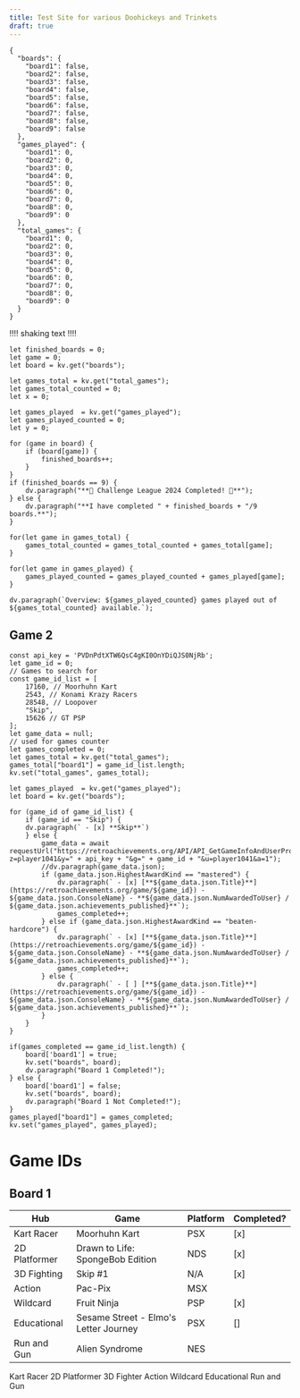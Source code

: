 ```yaml
---
title: Test Site for various Doohickeys and Trinkets
draft: true
---
```

```
{
  "boards": {
    "board1": false,
    "board2": false,
    "board3": false,
    "board4": false,
    "board5": false,
    "board6": false,
    "board7": false,
    "board8": false,
    "board9": false
  },
  "games_played": {
    "board1": 0,
    "board2": 0,
    "board3": 0,
    "board4": 0,
    "board5": 0,
    "board6": 0,
    "board7": 0,
    "board8": 0,
    "board9": 0
  },
  "total_games": {
    "board1": 0,
    "board2": 0,
    "board3": 0,
    "board4": 0,
    "board5": 0,
    "board6": 0,
    "board7": 0,
    "board8": 0,
    "board9": 0
  }
}
```
‼‼
shaking text
‼‼
~~~dataviewjs
let finished_boards = 0;
let game = 0;
let board = kv.get("boards");

let games_total = kv.get("total_games");
let games_total_counted = 0;
let x = 0;

let games_played  = kv.get("games_played");
let games_played_counted = 0;
let y = 0;

for (game in board) {
    if (board[game]) {
        finished_boards++;
    }
}
if (finished_boards == 9) {
    dv.paragraph("**🎉 Challenge League 2024 Completed! 🎉**");
} else {
    dv.paragraph("**I have completed " + finished_boards + "/9 boards.**");
}

for(let game in games_total) {
	games_total_counted = games_total_counted + games_total[game];
}

for(let game in games_played) {
	games_played_counted = games_played_counted + games_played[game];
}

dv.paragraph(`Overview: ${games_played_counted} games played out of ${games_total_counted} available.`);
~~~

## Game 2

~~~dataviewjs
const api_key = 'PVDnPdtXTW6QsC4gKI0OnYDiQJS0NjRb';
let game_id = 0;
// Games to search for
const game_id_list = [
    17160, // Moorhuhn Kart
    2543, // Konami Krazy Racers
    28548, // Loopover
    "Skip",
    15626 // GT PSP
];
let game_data = null;
// used for games counter
let games_completed = 0;
let games_total = kv.get("total_games");
games_total["board1"] = game_id_list.length;
kv.set("total_games", games_total);

let games_played  = kv.get("games_played");
let board = kv.get("boards");

for (game_id of game_id_list) {
	if (game_id == "Skip") {
	dv.paragraph(` - [x] **Skip**`)
	} else {
	    game_data = await requestUrl("https://retroachievements.org/API/API_GetGameInfoAndUserProgress.php?z=player1041&y=" + api_key + "&g=" + game_id + "&u=player1041&a=1");
	    //dv.paragraph(game_data.json);
	    if (game_data.json.HighestAwardKind == "mastered") {
	        dv.paragraph(` - [x] [**${game_data.json.Title}**](https://retroachievements.org/game/${game_id}) - ${game_data.json.ConsoleName} - **${game_data.json.NumAwardedToUser} / ${game_data.json.achievements_published}**`);
	        games_completed++;
	    } else if (game_data.json.HighestAwardKind == "beaten-hardcore") {
	        dv.paragraph(` - [x] [**${game_data.json.Title}**](https://retroachievements.org/game/${game_id}) - ${game_data.json.ConsoleName} - **${game_data.json.NumAwardedToUser} / ${game_data.json.achievements_published}**`);
	        games_completed++;
	    } else {
	        dv.paragraph(` - [ ] [**${game_data.json.Title}**](https://retroachievements.org/game/${game_id}) - ${game_data.json.ConsoleName} - **${game_data.json.NumAwardedToUser} / ${game_data.json.achievements_published}**`);
	    }
    }
}

if(games_completed == game_id_list.length) {
	board['board1'] = true;
	kv.set("boards", board);
	dv.paragraph("Board 1 Completed!");
} else {
	board['board1'] = false;
	kv.set("boards", board);
	dv.paragraph("Board 1 Not Completed!");
}
games_played["board1"] = games_completed;
kv.set("games_played", games_played);
~~~


# Game IDs

## Board 1

| Hub           | Game                                  | Platform | Completed? |
| ------------- | ------------------------------------- | -------- | ---------- |
| Kart Racer    | Moorhuhn Kart                         | PSX      | [x]        |
| 2D Platformer | Drawn to Life: SpongeBob Edition      | NDS      | [x]        |
| 3D Fighting   | Skip #1                               | N/A      | [x]        |
| Action        | Pac-Pix                               | MSX      |            |
| Wildcard      | Fruit Ninja                           | PSP      | [x]        |
| Educational   | Sesame Street - Elmo's Letter Journey | PSX      | []         |
| Run and Gun   | Alien Syndrome                        | NES      |            |

Kart Racer
2D Platformer
3D Fighter
Action
Wildcard
Educational
Run and Gun